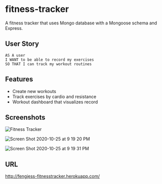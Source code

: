 # fitness-tracker

A fitness tracker that uses Mongo database with a Mongoose schema and Express.

## User Story

``` 
AS A user
I WANT to be able to record my exercises
SO THAT I can track my workout routines
```

## Features

* Create new workouts 
* Track exercises by cardio and resistance
* Workout dashboard that visualizes record

## Screenshots

![Fitness Tracker](https://user-images.githubusercontent.com/65512016/97133562-b5f6ea80-1707-11eb-992a-df9efa3d2b3e.gif)

![Screen Shot 2020-10-25 at 9 19 20 PM](https://user-images.githubusercontent.com/65512016/97133595-c9a25100-1707-11eb-94c2-d0f7abed46f9.png)

![Screen Shot 2020-10-25 at 9 19 31 PM](https://user-images.githubusercontent.com/65512016/97133600-cd35d800-1707-11eb-9c5f-186b7614525c.png)

## URL

http://fengjess-fitnesstracker.herokuapp.com/
